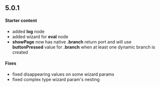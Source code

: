 ## 5.0.1

#### Starter content
* added **log** node
* added wizard for **eval** node
* **showPage** now has native **.branch** return port and will use **buttonPressed** value for **.branch** when at least one dynamic branch is created

#### Fixes
* fixed disappearing values on some wizard params
* fixed complex type wizard param's nesting